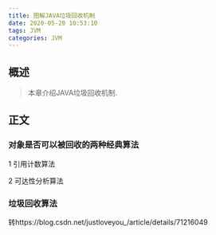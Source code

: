 ```yaml
---
title: 图解JAVA垃圾回收机制
date: 2020-05-20 10:53:10
tags: JVM
categories: JVM
---
```


## 概述

> 本章介绍JAVA垃圾回收机制.

<!--more-->

## 正文

### 对象是否可以被回收的两种经典算法

1 引用计数算法

2 可达性分析算法

### 垃圾回收算法



转https://blog.csdn.net/justloveyou_/article/details/71216049